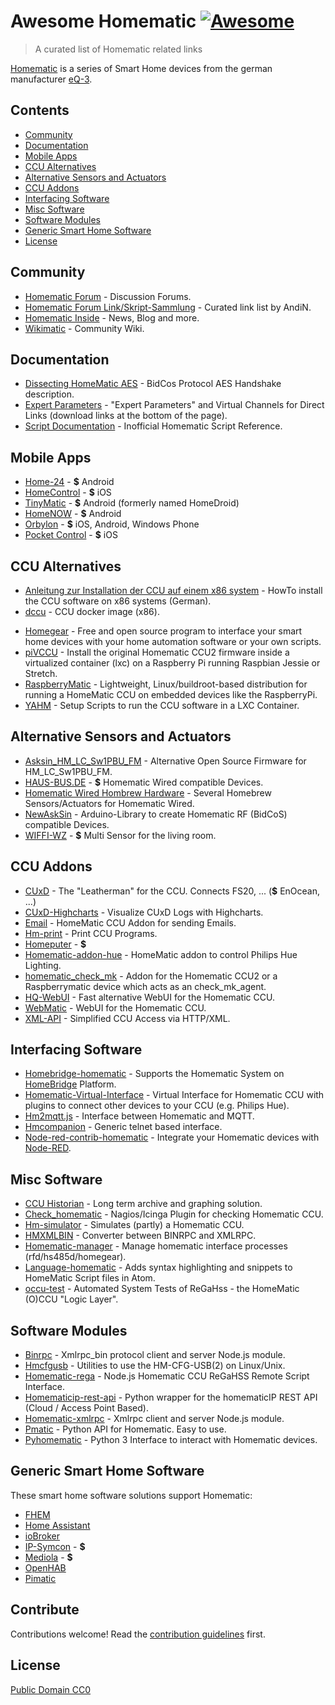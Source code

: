 # Awesome Homematic [![Awesome](https://cdn.rawgit.com/sindresorhus/awesome/d7305f38d29fed78fa85652e3a63e154dd8e8829/media/badge.svg)](https://github.com/sindresorhus/awesome)

> A curated list of Homematic related links

[Homematic](http://www.homematic.com/) is a series of Smart Home devices from the german manufacturer [eQ-3](http://www.eq-3.de). 


## Contents

- [Community](#community)
- [Documentation](#documentation)
- [Mobile Apps](#mobile-apps)
- [CCU Alternatives](#ccu-alternatives)
- [Alternative Sensors and Actuators](#alternative-sensors-and-actuators)
- [CCU Addons](#ccu-addons)
- [Interfacing Software](#interfacing-software)
- [Misc Software](#misc-software)
- [Software Modules](#software-modules)
- [Generic Smart Home Software](#generic-smart-home-software)
- [License](License)


## Community 

* [Homematic Forum](https://homematic-forum.de/) - Discussion Forums.
* [Homematic Forum Link/Skript-Sammlung](https://homematic-forum.de/forum/viewtopic.php?f=26&t=27907) - Curated link list by AndiN.
* [Homematic Inside](https://www.homematic-inside.de/) - News, Blog and more.
* [Wikimatic](http://www.wikimatic.de/wiki/Hauptseite) - Community Wiki.


## Documentation

* [Dissecting HomeMatic AES](https://git.zerfleddert.de/hmcfgusb/AES/) - BidCos Protocol AES Handshake description.
* [Expert Parameters](https://www.homematic-inside.de/software/download/item/vortrag-expertenparameter-2017) - "Expert Parameters" and Virtual Channels for Direct Links (download links at the bottom of the page).
* [Script Documentation](http://www.wikimatic.de/wiki/Script_Dokumentation) - Inofficial Homematic Script Reference.


## Mobile Apps

* [Home-24](http://www.home-24.net/index.php?page=sites/home.php&app=home24) - **$** Android 
* [HomeControl](http://www.ksquare.de/myhomecontrol/) - **$** iOS
* [TinyMatic](http://tinymatic.de/) - **$** Android (formerly named HomeDroid)
* [HomeNOW](http://homenow.at) - **$** Android
* [Orbylon](https://www.orbylon.de/orbylon) - **$** iOS, Android, Windows Phone
* [Pocket Control](https://www.penzler.de) - **$** iOS


## CCU Alternatives

* [Anleitung zur Installation der CCU auf einem x86 system](https://homematic-forum.de/forum/viewtopic.php?t=39240) - HowTo install the CCU software on x86 systems (German).
* [dccu](https://github.com/litti/dccu2) - CCU docker image (x86).
<!-- * [Hmcon](https://github.com/hobbyquaker/hmcon) - Homematic Interface and Configuration. -->
* [Homegear](https://www.homegear.eu/index.php/Main_Page) - Free and open source program to interface your smart home devices with your home automation software or your own scripts.
* [piVCCU](https://github.com/alexreinert/piVCCU) - Install the original Homematic CCU2 firmware inside a virtualized container (lxc) on a Raspberry Pi running Raspbian Jessie or Stretch.
* [RaspberryMatic](https://github.com/jens-maus/RaspberryMatic) - Lightweight, Linux/buildroot-based distribution for running a HomeMatic CCU on embedded devices like the RaspberryPi.
* [YAHM](https://github.com/leonsio/YAHM) - Setup Scripts to run the CCU software in a LXC Container.


## Alternative Sensors and Actuators

* [Asksin_HM_LC_Sw1PBU_FM](https://github.com/jabdoa2/Asksin_HM_LC_Sw1PBU_FM) - Alternative Open Source Firmware for HM_LC_Sw1PBU_FM.
* [HAUS-BUS.DE](http://www.haus-bus.de/) - **$** Homematic Wired compatible Devices.
* [Homematic Wired Hombrew Hardware](https://github.com/jfische) - Several Homebrew Sensors/Actuators for Homematic Wired.
* [NewAskSin](https://github.com/trilu2000/NewAskSin) - Arduino-Library to create Homematic RF (BidCoS) compatible Devices.
* [WIFFI-WZ](https://www.stall.biz/project/der-wiffi-wz-2-0-der-wohnzimmersensor) - **$** Multi Sensor for the living room.


## CCU Addons

* [CUxD](https://www.homematic-inside.de/software/cuxdaemon) - The "Leatherman" for the CCU. Connects FS20, ... (**$** EnOcean, ...)
* [CUxD-Highcharts](https://github.com/hobbyquaker/cuxd-highcharts) - Visualize CUxD Logs with Highcharts.
* [Email](https://github.com/jens-maus/hm_email) - HomeMatic CCU Addon for sending Emails.
* [Hm-print](https://github.com/litti/hm-print) - Print CCU Programs.
* [Homeputer](https://www.contronics.de/shop/HomeMatic-System/Zentralen-und-Software.html) - **$**
* [Homematic-addon-hue](https://github.com/j-a-n/homematic-addon-hue) - HomeMatic addon to control Philips Hue Lighting.
* [homematic_check_mk](https://github.com/alexreinert/homematic_check_mk) - Addon for the Homematic CCU2 or a Raspberrymatic device which acts as an check_mk_agent.
* [HQ-WebUI](https://github.com/hobbyquaker/hq-webui) - Fast alternative WebUI for the Homematic CCU.
* [WebMatic](http://webmatic.lmdsoft.de/tiki-index.php) - WebUI for the Homematic CCU.
* [XML-API](https://github.com/hobbyquaker/xml-api) - Simplified CCU Access via HTTP/XML.


## Interfacing Software

* [Homebridge-homematic](https://github.com/thkl/homebridge-homematic) - Supports the Homematic System on [HomeBridge](https://github.com/nfarina/homebridge) Platform.
* [Homematic-Virtual-Interface](https://github.com/thkl/Homematic-Virtual-Interface) - Virtual Interface for Homematic CCU with plugins to connect other devices to your CCU (e.g. Philips Hue).
* [Hm2mqtt.js](https://github.com/hobbyquaker/hm2mqtt.js) - Interface between Homematic and MQTT.
* [Hmcompanion](https://github.com/owagner/hmcompanion) - Generic telnet based interface.
* [Node-red-contrib-homematic](https://github.com/firsttris/node-red-contrib-homematic) - Integrate your Homematic devices with [Node-RED](https://nodered.org).


## Misc Software

* [CCU Historian](http://www.ccu-historian.de/) - Long term archive and graphing solution.
* [Check_homematic](https://github.com/hobbyquaker/check_homematic) - Nagios/Icinga Plugin for checking Homematic CCU.
* [Hm-simulator](https://github.com/hobbyquaker/hm-simulator) - Simulates (partly) a Homematic CCU.
* [HMXMLBIN](https://github.com/leonsio/HMXMLBIN) - Converter between BINRPC and XMLRPC.
* [Homematic-manager](https://github.com/hobbyquaker/homematic-manager) - Manage homematic interface processes (rfd/hs485d/homegear).
* [Language-homematic](https://github.com/Ayngush/language-homematic) - Adds syntax highlighting and snippets to HomeMatic Script files in Atom.
* [occu-test](https://github.com/hobbyquaker/occu-test) - Automated System Tests of ReGaHss - the HomeMatic (O)CCU "Logic Layer".

## Software Modules

* [Binrpc](https://github.com/hobbyquaker/binrpc) - Xmlrpc_bin protocol client and server Node.js module.
* [Hmcfgusb](https://git.zerfleddert.de/cgi-bin/gitweb.cgi/hmcfgusb) - Utilities to use the HM-CFG-USB(2) on Linux/Unix.
* [Homematic-rega](https://github.com/hobbyquaker/homematic-rega) - Node.js Homematic CCU ReGaHSS Remote Script Interface.
* [Homematicip-rest-api](https://github.com/coreGreenberet/homematicip-rest-api) - Python wrapper for the homematicIP REST API (Cloud / Access Point Based).
* [Homematic-xmlrpc](https://github.com/hobbyquaker/homematic-xmlrpc) - Xmlrpc client and server Node.js module.
* [Pmatic](https://github.com/LarsMichelsen/pmatic) - Python API for Homematic. Easy to use.
* [Pyhomematic](https://github.com/danielperna84/pyhomematic) - Python 3 Interface to interact with Homematic devices.

## Generic Smart Home Software

These smart home software solutions support Homematic:

* [FHEM](https://fhem.de/)
* [Home Assistant](https://home-assistant.io/)
* [ioBroker](http://www.iobroker.net/?lang=de)
* [IP-Symcon](https://www.symcon.de/) - **$**
* [Mediola](http://www.mediola.com/) - **$**
* [OpenHAB](https://www.openhab.org/)
* [Pimatic](https://pimatic.org/)


## Contribute

Contributions welcome! Read the [contribution guidelines](contributing.md) first.


## License

[Public Domain CC0](http://creativecommons.org/publicdomain/zero/1.0/)
